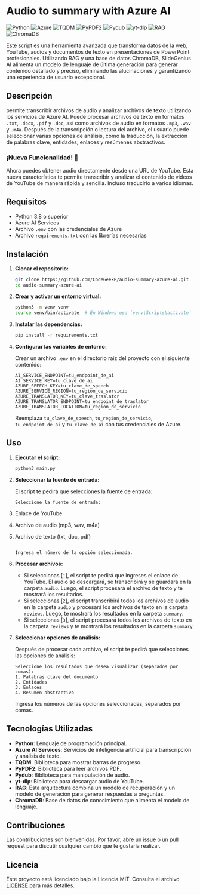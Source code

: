 # Audio to summary with Azure AI

![Python](https://img.shields.io/badge/Python-3.8%2B-3776AB?logo=python&logoColor=white)
![Azure](https://img.shields.io/badge/Azure-AI%20Services-0078D4?logo=microsoft-azure&logoColor=white)
![TQDM](https://img.shields.io/badge/TQDM-4.62.3-4B8BBE?logo=python&logoColor=white)
![PyPDF2](https://img.shields.io/badge/PyPDF2-1.26.0-3776AB?logo=python&logoColor=white)
![Pydub](https://img.shields.io/badge/Pydub-0.25.1-4B8BBE?logo=python&logoColor=white)
![yt-dlp](https://img.shields.io/badge/yt--dlp-2021.12.1-FF0000?logo=youtube&logoColor=white)
![RAG](https://img.shields.io/badge/RAG-Retrieval--Augmented%20Generation-FF4500?logo=read-the-docs&logoColor=white)
![ChromaDB](https://img.shields.io/badge/ChromaDB-Database-00BFFF?logo=database&logoColor=white)

Este script es una herramienta avanzada que transforma datos de la web, YouTube, audios y documentos de texto en presentaciones de PowerPoint profesionales. Utilizando RAG y una base de datos ChromaDB, SlideGenius AI alimenta un modelo de lenguaje de última generación para generar contenido detallado y preciso, eliminando las alucinaciones y garantizando una experiencia de usuario excepcional.

## Descripción

permite transcribir archivos de audio y analizar archivos de texto utilizando los servicios de Azure AI. Puede procesar archivos de texto en formatos `.txt`, `.docx`, `.pdf` y `.doc`, así como archivos de audio en formatos `.mp3`, `.wav` y `.m4a`. Después de la transcripción o lectura del archivo, el usuario puede seleccionar varias opciones de análisis, como la traducción, la extracción de palabras clave, entidades, enlaces y resúmenes abstractivos.

### **¡Nueva Funcionalidad!** 🎉

Ahora puedes obtener audio directamente desde una URL de YouTube. Esta nueva característica te permite transcribir y analizar el contenido de videos de YouTube de manera rápida y sencilla. Incluso traducirlo a varios idiomas.

## Requisitos

- Python 3.8 o superior
- Azure AI Services
- Archivo `.env` con las credenciales de Azure
- Archivo `requirements.txt` con las librerías necesarias

## Instalación

1. **Clonar el repositorio:**

   ```sh
   git clone https://github.com/CodeGeekR/audio-summary-azure-ai.git
   cd audio-summary-azure-ai
   ```

2. **Crear y activar un entorno virtual:**

   ```sh
   python3 -m venv venv
   source venv/bin/activate  # En Windows usa `venv\Scripts\activate`
   ```

3. **Instalar las dependencias:**

   ```sh
   pip install -r requirements.txt
   ```

4. **Configurar las variables de entorno:**

   Crear un archivo `.env` en el directorio raíz del proyecto con el siguiente contenido:

   ```env
   AI_SERVICE_ENDPOINT=tu_endpoint_de_ai
   AI_SERVICE_KEY=tu_clave_de_ai
   AZURE_SPEECH_KEY=tu_clave_de_speech
   AZURE_SERVICE_REGION=tu_region_de_servicio
   AZURE_TRANSLATOR_KEY=tu_clave_traslator
   AZURE_TRANSLATOR_ENDPOINT=tu_endpoint_de_traslator
   AZURE_TRANSLATOR_LOCATION=tu_region_de_servicio
   ```

   Reemplaza `tu_clave_de_speech`, `tu_region_de_servicio`, `tu_endpoint_de_ai` y `tu_clave_de_ai` con tus credenciales de Azure.

## Uso

1. **Ejecutar el script:**

   ```sh
   python3 main.py
   ```

2. **Seleccionar la fuente de entrada:**

   El script te pedirá que selecciones la fuente de entrada:

   ```plaintext
   Seleccione la fuente de entrada:
   ```

3. Enlace de YouTube
4. Archivo de audio (mp3, wav, m4a)
5. Archivo de texto (txt, doc, pdf)

   ```

   Ingresa el número de la opción seleccionada.

   ```

6. **Procesar archivos:**

   - Si seleccionas [`1`], el script te pedirá que ingreses el enlace de YouTube. El audio se descargará, se transcribirá y se guardará en la carpeta `audio`. Luego, el script procesará el archivo de texto y te mostrará los resultados.
   - Si seleccionas [`2`], el script transcribirá todos los archivos de audio en la carpeta `audio` y procesará los archivos de texto en la carpeta `reviews`. Luego, te mostrará los resultados en la carpeta `summary`.
   - Si seleccionas [`3`], el script procesará todos los archivos de texto en la carpeta `reviews` y te mostrará los resultados en la carpeta `summary`.

7. **Seleccionar opciones de análisis:**

   Después de procesar cada archivo, el script te pedirá que selecciones las opciones de análisis:

   ```plaintext
   Seleccione los resultados que desea visualizar (separados por comas):
   1. Palabras clave del documento
   2. Entidades
   3. Enlaces
   4. Resumen abstractivo
   ```

   Ingresa los números de las opciones seleccionadas, separados por comas.

## Tecnologías Utilizadas

- **Python**: Lenguaje de programación principal.
- **Azure AI Services**: Servicios de inteligencia artificial para transcripción y análisis de texto.
- **TQDM**: Biblioteca para mostrar barras de progreso.
- **PyPDF2**: Biblioteca para leer archivos PDF.
- **Pydub**: Biblioteca para manipulación de audio.
- **yt-dlp**: Biblioteca para descargar audio de YouTube.
- **RAG**: Esta arquitectura combina un modelo de recuperación y un modelo de generación para generar respuestas a preguntas.
- **ChromaDB**: Base de datos de conocimiento que alimenta el modelo de lenguaje.

## Contribuciones

Las contribuciones son bienvenidas. Por favor, abre un issue o un pull request para discutir cualquier cambio que te gustaría realizar.

## Licencia

Este proyecto está licenciado bajo la Licencia MIT. Consulta el archivo [LICENSE](https://es.wikipedia.org/wiki/Licencia_MIT) para más detalles.

